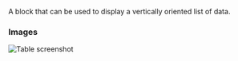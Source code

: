 A block that can be used to display a vertically oriented list of data.

### Images

![Table screenshot](https://gitlab.com/appsemble/appsemble/-/raw/0.20.6/config/assets/list.png)
